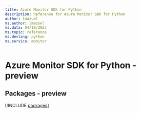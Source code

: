 ```yaml
---
title: Azure Monitor SDK for Python
description: Reference for Azure Monitor SDK for Python
author: lmazuel
ms.author: lmazuel
ms.data: 04/19/2023
ms.topic: reference
ms.devlang: python
ms.service: monitor
---
```

# Azure Monitor SDK for Python - preview
## Packages - preview
[!INCLUDE [packages](monitor-index.md)]